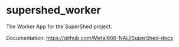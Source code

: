 # supershed_worker

The Worker App for the SuperShed project.

Documentation: https://github.com/Metal666-NAU/SuperShed-docs
